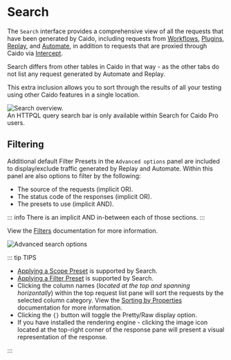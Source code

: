 # Search

The `Search` interface provides a comprehensive view of all the requests that have been generated by Caido, including requests from [Workflows](/guides/workflows.md), [Plugins](/guides/plugins.md), [Replay](/guides/replay.md), and [Automate](/guides/automate.md), in addition to requests that are proxied through Caido via [Intercept](/guides/intercept.md).

Search differs from other tables in Caido in that way - as the other tabs do not list any request generated by Automate and Replay.

This extra inclusion allows you to sort through the results of all your testing using other Caido features in a single location.

<img alt="Search overview." src="/_images/search_interface_guides.png" center/>
<br>

<ProContainer>
An HTTPQL query search bar is only available within Search for Caido Pro users.
</ProContainer>

## Filtering

Additional default Filter Presets in the `Advanced options` panel are included to display/exclude traffic generated by Replay and Automate. Within this panel are also options to filter by the following:

- The source of the requests (implicit OR).
- The status code of the responses (implicit OR).
- The presets to use (implicit AND).

::: info
There is an implicit AND in-between each of those sections.
:::

View the [Filters](/guides/filters.md) documentation for more information.

<img alt="Advanced search options" src="/_images/search_adv_menu.png" center/>

::: tip TIPS

- [Applying a Scope Preset](/guides/scope.md) is supported by Search.
- [Applying a Filter Preset](/guides/filters.md) is supported by Search.
- Clicking the column names (_located at the top and spanning horizontally_) within the top request list pane will sort the requests by the selected column category. View the [Sorting by Properties](/guides/sorting.md) documentation for more information.
- Clicking the `{}` button will toggle the Pretty/Raw display option.
- If you have installed the rendering engine - clicking the image icon located at the top-right corner of the response pane will present a visual representation of the response.

:::
